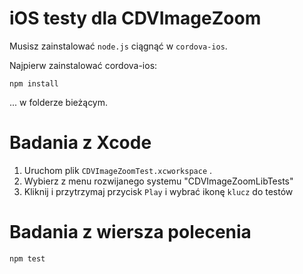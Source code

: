 <!--
# license: Licensed to the Apache Software Foundation (ASF) under one
#         or more contributor license agreements.  See the NOTICE file
#         distributed with this work for additional information
#         regarding copyright ownership.  The ASF licenses this file
#         to you under the Apache License, Version 2.0 (the
#         "License"); you may not use this file except in compliance
#         with the License.  You may obtain a copy of the License at
#
#           http://www.apache.org/licenses/LICENSE-2.0
#
#         Unless required by applicable law or agreed to in writing,
#         software distributed under the License is distributed on an
#         "AS IS" BASIS, WITHOUT WARRANTIES OR CONDITIONS OF ANY
#         KIND, either express or implied.  See the License for the
#         specific language governing permissions and limitations
#         under the License.
-->

# iOS testy dla CDVImageZoom

Musisz zainstalować `node.js` ciągnąć w `cordova-ios`.

Najpierw zainstalować cordova-ios:

    npm install
    

... w folderze bieżącym.

# Badania z Xcode

  1. Uruchom plik `CDVImageZoomTest.xcworkspace` .
  2. Wybierz z menu rozwijanego systemu "CDVImageZoomLibTests"
  3. Kliknij i przytrzymaj przycisk `Play` i wybrać ikonę `klucz` do testów

# Badania z wiersza polecenia

    npm test
